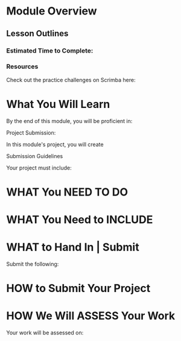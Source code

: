 # Module Overview

## Lesson Outlines

### Estimated Time to Complete: 

### Resources

Check out the practice challenges on Scrimba here:

# What You Will Learn

By the end of this module, you will be proficient in:
 
Project Submission: 

In this module's project, you will create 

Submission Guidelines

Your project must include:

# WHAT You NEED TO DO

# WHAT You Need to INCLUDE

# WHAT to Hand In | Submit

Submit the following:

# HOW to Submit Your Project

# HOW We Will ASSESS Your Work
 
Your work will be assessed on:














